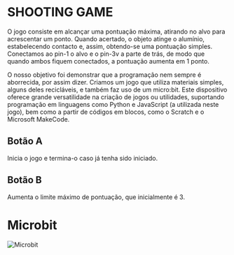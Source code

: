# SHOOTING GAME

O jogo consiste em alcançar uma pontuação máxima, atirando no alvo para acrescentar um ponto. Quando acertado, o objeto atinge o alumínio, estabelecendo contacto e, assim, obtendo-se uma pontuação simples. Conectamos ao pin-1 o alvo e o pin-3v a parte de trás, de modo que quando ambos fiquem conectados, a pontuação aumenta em 1 ponto.

O nosso objetivo foi demonstrar que a programação nem sempre é aborrecida, por assim dizer. Criamos um jogo que utiliza materiais simples, alguns deles recicláveis, e também faz uso de um micro:bit. Este dispositivo oferece grande versatilidade na criação de jogos ou utilidades, suportando programação em linguagens como Python e JavaScript (a utilizada neste jogo), bem como a partir de códigos em blocos, como o Scratch e o Microsoft MakeCode.

## Botão A
Inicia o jogo e termina-o caso já tenha sido iniciado.

## Botão B
Aumenta o limite máximo de pontuação, que inicialmente é 3.

# Microbit

![Microbit](https://i.imgur.com/YVTfqx2.png)
